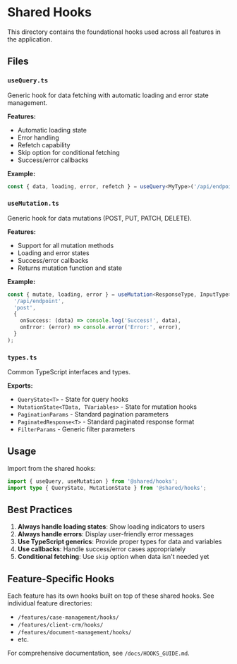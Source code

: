 # Shared Hooks

This directory contains the foundational hooks used across all features in the application.

## Files

### `useQuery.ts`
Generic hook for data fetching with automatic loading and error state management.

**Features:**
- Automatic loading state
- Error handling
- Refetch capability
- Skip option for conditional fetching
- Success/error callbacks

**Example:**
```typescript
const { data, loading, error, refetch } = useQuery<MyType>('/api/endpoint');
```

### `useMutation.ts`
Generic hook for data mutations (POST, PUT, PATCH, DELETE).

**Features:**
- Support for all mutation methods
- Loading and error states
- Success/error callbacks
- Returns mutation function and state

**Example:**
```typescript
const { mutate, loading, error } = useMutation<ResponseType, InputType>(
  '/api/endpoint',
  'post',
  {
    onSuccess: (data) => console.log('Success!', data),
    onError: (error) => console.error('Error:', error),
  }
);
```

### `types.ts`
Common TypeScript interfaces and types.

**Exports:**
- `QueryState<T>` - State for query hooks
- `MutationState<TData, TVariables>` - State for mutation hooks
- `PaginationParams` - Standard pagination parameters
- `PaginatedResponse<T>` - Standard paginated response format
- `FilterParams` - Generic filter parameters

## Usage

Import from the shared hooks:

```typescript
import { useQuery, useMutation } from '@shared/hooks';
import type { QueryState, MutationState } from '@shared/hooks';
```

## Best Practices

1. **Always handle loading states**: Show loading indicators to users
2. **Always handle errors**: Display user-friendly error messages
3. **Use TypeScript generics**: Provide proper types for data and variables
4. **Use callbacks**: Handle success/error cases appropriately
5. **Conditional fetching**: Use `skip` option when data isn't needed yet

## Feature-Specific Hooks

Each feature has its own hooks built on top of these shared hooks. See individual feature directories:
- `/features/case-management/hooks/`
- `/features/client-crm/hooks/`
- `/features/document-management/hooks/`
- etc.

For comprehensive documentation, see `/docs/HOOKS_GUIDE.md`.
